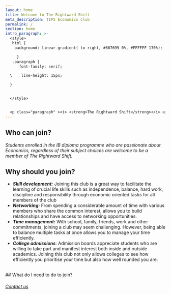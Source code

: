 ```yaml
---
layout: home
title: Welcome to The Rightward Shift
meta_description: TIPS Economics Club
permalink: /
section: home
intro_paragraph: >-
  <style>
   html {
    background: linear-gradient( to right, #667699 0%, #FFFFFF 170%);

     }
   .paragraph {
      font-family: serif;

  \    line-height: 15px;

  }


  </style>


  <p class="paragraph" ><i> <strong>The Rightward Shift</strong></i> aims to create a way for students with similar interests to get together and enhance their education, as well as strength extracurricular. We are dedicated to promoting the knowledge of economics on campus through its activities.The club strives to push boundaries and not only practice but to identify hidden abilities among us, young individuals. We conduct monthly activities for economics enthusiasts to sharpen their skills and get on the path to perfection.</p>
---
```

## Who can join?
<i> Students enrolled in the IB diploma programme who are passionate about Economics, regardless of their subject choices are welcome to be a member of The Rightward Shift.</i>

## Why should you join?

* ***Skill development:*** Joining this club is a great way to facilitate the learning of crucial life skills such as independence, balance, hard work, discipline and responsibility through economic oriented tasks for all members of the club
* ***Networking:*** From spending a considerable amount of time with various members who share the common interest, allows you to build relationships and have access to networking opportunities.
* ***Time management:*** With school, family, friends, work and other commitments, joining a club may seem challenging. However, being able to balance multiple tasks at once allows you to manage your time efficiently.
* ***College admissions***: Admission boards appreciate students who are willing to take part and manifest interest both inside and outside academics. Joining this club not only allows colleges to see how efficiently you prioritise your time but also how well rounded you are.
<br>
## What do I need to do to join?

###### [Contact us](https://dpeconclub.netlify.app/contact)